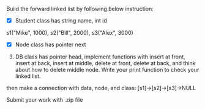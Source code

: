 Build the forward linked list by following below instruction:

- [x] Student class has string name, int id

s1("Mike", 1000), s2("Bill", 2000), s3("Alex", 3000)

- [x] Node class has pointer next

3. DB class has pointer head, implement functions with insert at front, insert at back, insert at middle, delete at front, delete at back, and think about how to delete middle node. Write your print function to check your linked list.

then make a connection with data, node, and class:  [s1]->[s2]->[s3]->NULL

Submit your work with .zip file